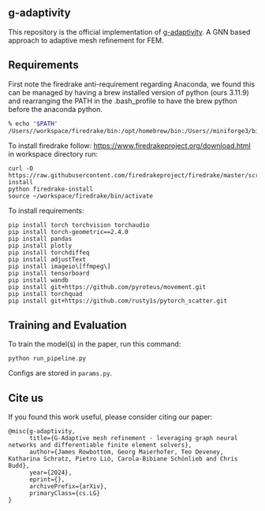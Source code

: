 ## g-adaptivity
This repository is the official implementation of [g-adaptivity](https://arxiv.org/abs/2407.04516). A GNN based approach to adaptive mesh refinement for FEM.


## Requirements

First note the firedrake anti-requirement regarding Anaconda, we found this can be managed by having a brew installed version of python (ours 3.11.9) and rearranging the PATH in the .bash_profile to have the brew python before the anaconda python. 
```bash
% echo "$PATH"
/Users//workspace/firedrake/bin:/opt/homebrew/bin:/Users//miniforge3/bin:
```

To install firedrake follow:
https://www.firedrakeproject.org/download.html
in workspace directory run:
```firedrake
curl -O https://raw.githubusercontent.com/firedrakeproject/firedrake/master/scripts/firedrake-install
python firedrake-install
source ~/workspace/firedrake/bin/activate
```

To install requirements:
```setup
pip install torch torchvision torchaudio
pip install torch-geometric==2.4.0
pip install pandas
pip install plotly
pip install torchdiffeq
pip install adjustText
pip install imageio\[ffmpeg\]
pip install tensorboard
pip install wandb
pip install git+https://github.com/pyroteus/movement.git
pip install torchquad
pip install git+https://github.com/rusty1s/pytorch_scatter.git
```

## Training and Evaluation

To train the model(s) in the paper, run this command:

```train
python run_pipeline.py
```

Configs are stored in `params.py`.

## Cite us
If you found this work useful, please consider citing our paper:

```
@misc{g-adaptivity,
      title={G-Adaptive mesh refinement - leveraging graph neural networks and differentiable finite element solvers}, 
      author={James Rowbottom, Georg Maierhofer, Teo Deveney, Katharina Schratz, Pietro Liò, Carola-Bibiane Schönlieb and Chris Budd},
      year={2024},
      eprint={},
      archivePrefix={arXiv},
      primaryClass={cs.LG}
}
```
